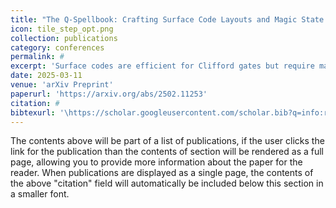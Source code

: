 ```yaml
---
title: "The Q-Spellbook: Crafting Surface Code Layouts and Magic State Protocols for Large-Scale Quantum Computing"
icon: tile_step_opt.png
collection: publications
category: conferences
permalink: #
excerpt: 'Surface codes are efficient for Clifford gates but require magic state distillation protocols to process non-Clifford gates, such as T gates, essential for universal quantum computation. In large-scale quantum architectures capable of correcting arbitrary circuits, specialized surface codes for data qubits and distinct codes for magic state distillation are needed. These architectures can be organized into data blocks and distillation blocks. The system works by having distillation blocks produce magic states and data blocks consume them, causing stalls due to either a shortage or excess of magic states. This bottleneck presents an opportunity to optimize quantum space by balancing data and distillation blocks. While prior research offers insights into selecting distillation protocols and estimating qubit requirements, it lacks a tailored optimization approach. We present a framework for optimizing large-scale quantum architectures, focusing on data block layouts and magic state distillation protocols. We evaluate three data block layouts and four distillation protocols under three optimization strategies: minimizing tiles, minimizing steps, and achieving a balanced trade-off.'
date: 2025-03-11
venue: 'arXiv Preprint'
paperurl: 'https://arxiv.org/abs/2502.11253'
citation: #
bibtexurl: '\https://scholar.googleusercontent.com/scholar.bib?q=info:rGTBgeQlSh4J:scholar.google.com/&output=citation&scisdr=CgJN25qjEIuy7q_bd4U:AAZF9b8AAAAAaBjdb4Urtn3_BBNiBy_DwpQZqbQ&scisig=AAZF9b8AAAAAaBjdb8mmVAujQEenjbYfGDSelIo&scisf=4&ct=citation&cd=-1&hl=en'
---
```


The contents above will be part of a list of publications, if the user clicks the link for the publication than the contents of section will be rendered as a full page, allowing you to provide more information about the paper for the reader. When publications are displayed as a single page, the contents of the above "citation" field will automatically be included below this section in a smaller font.
